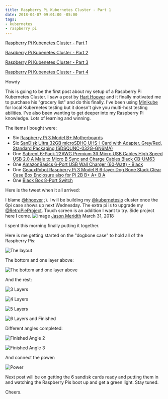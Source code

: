 ```yaml
---
title: Raspberry Pi Kubernetes Cluster - Part 1
date: 2018-04-07 09:01:00 -05:00
tags:
- kubernetes
- raspberry pi
---
```


[Raspberry Pi Kubenetes Cluster - Part 1](/posts/raspberry-pi-kubernetes-cluster-part-1)

[Raspberry Pi Kubenetes Cluster - Part 2](/posts/raspberry-pi-kubernetes-cluster-part-2)

[Raspberry Pi Kubenetes Cluster - Part 3](/posts/raspberry-pi-kubernetes-cluster-part-3)

[Raspberry Pi Kubenetes Cluster - Part 4](/posts/raspberry-pi-kubernetes-cluster-part-4)

Howdy

This is going to be the first post about my setup of a Raspberry Pi Kubernetes Cluster.  I saw a post by [Hart Hoover](https://harthoover.com/kubernetes-1.9-on-a-raspberry-pi-cluster/) and it finally motivated me to purchase his "grocery list" and do this finally.  I've been using [Minikube](https://kubernetes.io/docs/getting-started-guides/minikube/) for local Kubernetes testing but it doesn't give you multi-host testing abilities.  I've also been wanting to get deeper into my Raspberry Pi knowledge.  Lots of learning and winning.

The items I bought were:

- Six [Raspberry Pi 3 Model B+ Motherboards](https://smile.amazon.com/dp/B07BFH96M3)
- Six [SanDisk Ultra 32GB microSDHC UHS-I Card with Adapter, Grey/Red, Standard Packaging (SDSQUNC-032G-GN6MA)](https://smile.amazon.com/gp/product/B010Q57T02/)
- One [Sabrent 6-Pack 22AWG Premium 3ft Micro USB Cables High Speed USB 2.0 A Male to Micro B Sync and Charge Cables Black CB-UM63](https://smile.amazon.com/gp/product/B011KLFERG/ref=oh_aui_detailpage_o02_s01?ie=UTF8&psc=1)
- One [AmazonBasics 6-Port USB Wall Charger (60-Watt) - Black](https://smile.amazon.com/gp/product/B01L0KN8OS/ref=oh_aui_detailpage_o02_s01?ie=UTF8&psc=1)
- One [GeauxRobot Raspberry Pi 3 Model B 6-layer Dog Bone Stack Clear Case Box Enclosure also for Pi 2B B+ A+ B A](https://smile.amazon.com/gp/product/B01D9130QC/ref=oh_aui_detailpage_o02_s00?ie=UTF8&psc=1)
- One [Black Box 8-Port Switch](http://amzn.to/2gNzLzi)

Here is the tweet when it all arrived:

I blame [@hhoover](https://twitter.com/hhoover) ;). I will be building my [@kubernetesio](https://twitter.com/kubernetesio) cluster once the 6pi case shows up next Wednesday. The extra pi is to upgrade my [@RetroPieProject](https://twitter.com/RetroPieProject). Touch screen is an addition I want to try. Side project here I come. ![image](https://pic.twitter.com/EebIKbsCeH) [Jason Meridth](https://twitter.com/jmeridth) March 31, 2018

I spent this morning finally putting it together.

Here is me getting started on the "dogbone case" to hold all of the Raspberry Pis:

![The layout](/images/kubernetes_cluster/case_2.jpg)

The bottom and one layer above:

![The bottom and one layer above](/images/kubernetes_cluster/case_3.jpg)

And the rest:

![3 Layers](/images/kubernetes_cluster/case_4.jpg)

![4 Layers](/images/kubernetes_cluster/case_11.jpg)

![5 Layers](/images/kubernetes_cluster/case_12.jpg)

![6 Layers and Finished](/images/kubernetes_cluster/case_13.jpg)

Different angles completed:

![Finished Angle 2](/images/kubernetes_cluster/case_14.jpg)

![Finished Angle 3](/images/kubernetes_cluster/case_15.jpg)

And connect the power:

![Power](/images/kubernetes_cluster/case_16.jpg)

Next post will be on getting the 6 sandisk cards ready and putting them in and watching the Raspberry Pis boot up and get a green light.  Stay tuned.

Cheers.
